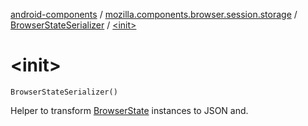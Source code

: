[android-components](../../index.md) / [mozilla.components.browser.session.storage](../index.md) / [BrowserStateSerializer](index.md) / [&lt;init&gt;](./-init-.md)

# &lt;init&gt;

`BrowserStateSerializer()`

Helper to transform [BrowserState](../../mozilla.components.browser.state.state/-browser-state/index.md) instances to JSON and.

